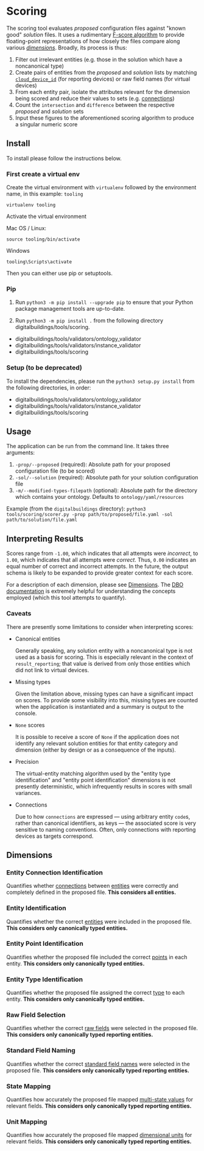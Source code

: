 # Scoring

The scoring tool evaluates _proposed_ configuration files against "known good" _solution_ files. It uses a rudimentary [F-score algorithm](https://en.wikipedia.org/wiki/F-score) to provide floating-point representations of how closely the files compare along various [_dimensions_](#dimensions). Broadly, its process is thus:

1. Filter out irrelevant entities (e.g. those in the solution which have a noncanonical type)
2. Create pairs of entities from the _proposed_ and _solution_ lists by matching [`cloud_device_id`](https://github.com/google/digitalbuildings/blob/master/ontology/docs/building_config.md#config-format) (for reporting devices) or raw field names (for virtual devices)
3. From each entity pair, isolate the attributes relevant for the dimension being scored and reduce their values to sets (e.g. [connections](https://github.com/google/digitalbuildings/blob/master/ontology/docs/ontology_config.md#connections))
4. Count the `intersection` and `difference` between the respective _proposed_ and _solution_ sets
5. Input these figures to the aforementioned scoring algorithm to produce a singular numeric score

## Install

To install please follow the instructions below.

### First create a virtual env

Create the virtual environment with `virtualenv` followed by the environment name, in this example: `tooling`

```
virtualenv tooling
```


Activate the virtual environment

Mac OS / Linux:
```
source tooling/bin/activate
```

Windows
```
tooling\Scripts\activate
```


Then you can either use pip or setuptools.

### Pip

1. Run `python3 -m pip install --upgrade pip` to ensure that your Python package management tools are up-to-date.

2. Run `python3 -m pip install .` from the following directory digitalbuildings/tools/scoring.
* digitalbuildings/tools/validators/ontology_validator
* digitalbuildings/tools/validators/instance_validator
* digitalbuildings/tools/scoring


### Setup (to be deprecated)
To install the dependencies, please run the `python3 setup.py install` from the following directories, in order:
* digitalbuildings/tools/validators/ontology_validator
* digitalbuildings/tools/validators/instance_validator
* digitalbuildings/tools/scoring

## Usage

The application can be run from the command line. It takes three arguments:
1. `-prop/--proposed` (required): Absolute path for your proposed configuration file (to be scored)
2. `-sol/--solution` (required): Absolute path for your solution configuration file
3. `-m/--modified-types-filepath` (optional): Absolute path for the directory which contains your ontology. Defaults to `ontology/yaml/resources`

Example (from the `digitalbuildings` directory): `python3 tools/scoring/scorer.py -prop path/to/proposed/file.yaml -sol path/to/solution/file.yaml`

## Interpreting Results

Scores range from `-1.00`, which indicates that all attempts were _incorrect_, to `1.00`, which indicates that all attempts were _correct_. Thus, `0.00` indicates an equal number of correct and incorrect attempts. In the future, the output schema is likely to be expanded to provide greater context for each score.

For a description of each dimension, please see [Dimensions](#dimensions). The [DBO documentation](https://github.com/google/digitalbuildings/blob/master/ontology/README.md) is extremely helpful for understanding the concepts employed (which this tool attempts to quantify).

### Caveats

There are presently some limitations to consider when interpreting scores:

- Canonical entities

  Generally speaking, any solution entity with a noncanonical type is not used as a basis for scoring. This is especially relevant in the context of `result_reporting`; that value is derived from only those entities which did not link to virtual devices.

- Missing types

  Given the limitation above, missing types can have a significant impact on scores. To provide some visibility into this, missing types are counted when the application is instantiated and a summary is output to the console.

- `None` scores

  It is possible to receive a score of `None` if the application does not identify any relevant solution entities for that entity category and dimension (either by design or as a consequence of the inputs).

- Precision

  The virtual-entity matching algorithm used by the "entity type identification" and "entity point identification" dimensions is not presently deterministic, which infrequently results in scores with small variances.

- Connections

  Due to how `connections` are expressed — using arbitrary entity `code`s, rather than canonical identifiers, as keys — the associated score is very sensitive to naming conventions. Often, only connections with reporting devices as targets correspond.

## Dimensions

### Entity Connection Identification

Quantifies whether [connections](https://github.com/google/digitalbuildings/blob/master/ontology/docs/ontology_config.md#connections) between [entities](https://github.com/google/digitalbuildings/blob/master/ontology/docs/ontology.md#overview) were correctly and completely defined in the proposed file. **This considers all entities.**

### Entity Identification

Quantifies whether the correct [entities](https://github.com/google/digitalbuildings/blob/master/ontology/docs/ontology.md#overview) were included in the proposed file. **This considers only canonically typed entities.**

### Entity Point Identification

Quantifies whether the proposed file included the correct [points](https://github.com/google/digitalbuildings/blob/master/ontology/docs/building_config.md#defining-translations) in each entity. **This considers only canonically typed entities.**

### Entity Type Identification

Quantifies whether the proposed file assigned the correct [type](https://github.com/google/digitalbuildings/blob/master/ontology/docs/ontology_config.md#entitytypes) to each entity. **This considers only canonically typed entities.**

### Raw Field Selection

Quantifies whether the correct [raw fields](https://github.com/google/digitalbuildings/blob/master/ontology/docs/building_config.md#defining-translations) were selected in the proposed file. **This considers only canonically typed reporting entities.**

### Standard Field Naming

Quantifies whether the correct [standard field names](https://github.com/google/digitalbuildings/blob/master/ontology/docs/building_config.md#defining-translations) were selected in the proposed file. **This considers only canonically typed reporting entities.**

### State Mapping

Quantifies how accurately the proposed file mapped [multi-state values](https://github.com/google/digitalbuildings/blob/master/ontology/docs/ontology.md#multi-state-values) for relevant fields. **This considers only canonically typed reporting entities.**

### Unit Mapping

Quantifies how accurately the proposed file mapped [dimensional units](https://github.com/google/digitalbuildings/blob/master/ontology/docs/ontology.md#dimensional-units) for relevant fields. **This considers only canonically typed reporting entities.**
